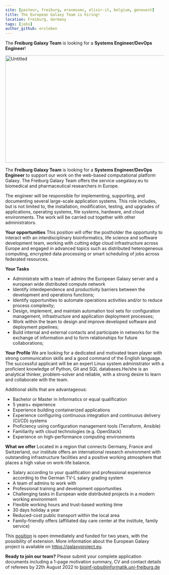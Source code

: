 ```yaml
---
site: [pasteur, freiburg, erasmusmc, elixir-it, belgium, genouest]
title: The European Galaxy Team is hiring!
location: Freiburg, Germany
tags: [jobs]
author_github: erxleben
---
```


The **Freiburg Galaxy Team** is looking for a **Systems Engineer/DevOps Engineer**!

<div class="multiple-img">
<a data-flickr-embed="true"  href="https://www.flickr.com/photos/134305289@N03/31768905991/in/album-72157671198874931/" title="Untitled"><img src="https://farm1.staticflickr.com/366/31768905991_508703bbeb_k.jpg" width="512" height="340" alt="Untitled"></a>
</div>

The **Freiburg Galaxy Team** is looking for a **Systems Engineer/DevOps Engineer** to support our work on the web-based computational platform Galaxy. The Freiburg Galaxy Team offers the service usegalaxy.eu to biomedical and pharmaceutical researchers in Europe. 

The engineer will be responsible for implementing, supporting, and documenting several large-scale application systems. This role includes, but is not limited to, the installation, modification, testing, and upgrades of applications, operating systems, file systems, hardware, and cloud environments. The work will be carried out together with other administrators. 

**Your opportunities**
This position will offer the postholder the opportunity to interact with an interdisciplinary bioinformatics, life science and software development team, working with cutting edge cloud infrastructure across Europe and engaged in advanced topics such as distributed heterogeneous computing, encrypted data processing or smart scheduling of jobs across federated resources. 

**Your Tasks**
- Administrate with a team of admins the European Galaxy server and a european wide distributed compute network
- Identify interdependence and productivity barriers between the development and operations functions;
- Identify opportunities to automate operations activities and/or to reduce process complexity;
- Design, implement, and maintain automation tool sets for configuration management, infrastructure and application deployment processes;
- Work within the team to design and improve developed software and deployment pipelines;
- Build internal and external contacts and participate in networks for the exchange of information and to form relationships for future collaborations;

**Your Profile**
We are looking for a dedicated and motivated team player with strong communication skills and a good command of the English language.
The successful applicant will be an expert Linux system administrator with a proficient knowledge of Python, Git and SQL databases.He/she is an analytical thinker, problem-solver and reliable, with a strong desire to learn and collaborate with the team.

Additional skills that are advantageous:
- Bachelor or Master in Informatics or equal qualification
- 5 years+ experience
- Experience building containerized applications
- Experience configuring continuous integration and continuous delivery (CI/CD) systems
- Proficiency using configuration management tools (Terraform, Ansible)
- Familiarity with cloud technologies (e.g. OpenStack)
- Experience on high-performance computing environments


**What we offer**
Located in a region that connects Germany, France and Switzerland, our institute offers an international research environment with outstanding infrastructure facilities and a positive working atmosphere that places a high value on work-life balance.

- Salary according to your qualification and professional experience according to the German TV-L salary grading system
- A team of admins to work with
- Professional training and development opportunities
- Challenging tasks in European wide distributed projects in a modern working environment
- Flexible working hours and trust-based working time
- 30 days holiday a year
- Reduced-cost public transport within the local area
- Family-friendly offers (affiliated day care center at the institute, family service)


This [position](https://drive.google.com/file/d/13jGEmb8lH6XwO1p0CGMnXRAO0qE7Ptr8/view?usp=sharing) is open immediately and funded for two years, with the possibility of extension. More information about the European Galaxy project is available on https://galaxyproject.eu.

**Ready to join our team?**
Please submit your complete application documents including a 1-page motivation summary, CV and contact details of referees by 22th August 2022 to 
bioinf-jobs@informatik.uni-freiburg.de
